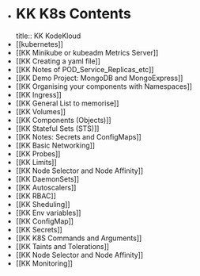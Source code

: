 - # KK K8s Contents
  title:: KK KodeKloud
- [[kubernetes]]
- [[KK Minikube or kubeadm Metrics Server]]
- [[KK Creating a yaml file]]
- [[KK Notes of POD_Service_Replicas_etc]]
- [[KK Demo Project: MongoDB and MongoExpress]]
- [[KK Organising your components with Namespaces]]
- [[KK Ingress]]
- [[KK General List to memorise]]
- [[KK Volumes]]
- [[KK Components (Objects)]]
- [[KK Stateful Sets (STS)]]
- [[KK Notes: Secrets and ConfigMaps]]
- [[KK Basic Networking]]
- [[KK Probes]]
- [[KK Limits]]
- [[KK Node Selector and Node Affinity]]
- [[KK DaemonSets]]
- [[KK Autoscalers]]
- [[KK RBAC]]
- [[KK Sheduling]]
- [[KK Env variables]]
- [[KK ConfigMap]]
- [[KK Secrets]]
- [[KK K8S Commands and Arguments]]
- [[KK Taints and Tolerations]]
- [[KK Node Selector and Node Affinity]]
- [[KK Monitoring]]